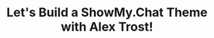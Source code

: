 ---
title: "Let's Build a ShowMy.Chat Theme with Alex Trost!"
thumbnailTitle: "Let's Build a ShowMy.Chat Theme!"
hosts:
  - Ben Myers
guests:
  - Alex Trost
timeOfDay: 3pm
tags:
  - Creative Coding
  - CSS
---